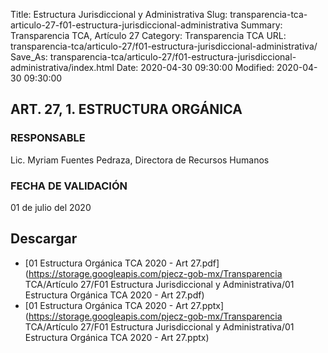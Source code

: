 Title: Estructura Jurisdiccional y Administrativa
Slug: transparencia-tca-articulo-27-f01-estructura-jurisdiccional-administrativa
Summary: Transparencia TCA, Artículo 27
Category: Transparencia TCA
URL: transparencia-tca/articulo-27/f01-estructura-jurisdiccional-administrativa/
Save_As: transparencia-tca/articulo-27/f01-estructura-jurisdiccional-administrativa/index.html
Date: 2020-04-30 09:30:00
Modified: 2020-04-30 09:30:00


## ART. 27, 1. ESTRUCTURA ORGÁNICA

### RESPONSABLE

Lic. Myriam Fuentes Pedraza, Directora de Recursos Humanos

### FECHA DE VALIDACIÓN

01 de julio del 2020


## Descargar


* [01 Estructura Orgánica TCA 2020 - Art 27.pdf](https://storage.googleapis.com/pjecz-gob-mx/Transparencia TCA/Artículo 27/F01 Estructura Jurisdiccional y Administrativa/01 Estructura Orgánica TCA 2020 - Art 27.pdf)
* [01 Estructura Orgánica TCA 2020 - Art 27.pptx](https://storage.googleapis.com/pjecz-gob-mx/Transparencia TCA/Artículo 27/F01 Estructura Jurisdiccional y Administrativa/01 Estructura Orgánica TCA 2020 - Art 27.pptx)


